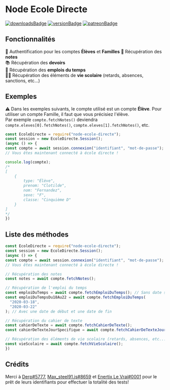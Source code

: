 # Node Ecole Directe

[![downloadsBadge](https://img.shields.io/npm/dt/node-ecole-directe?style=for-the-badge)](https://npmjs.com/node-ecole-directe)
[![versionBadge](https://img.shields.io/npm/v/node-ecole-directe?style=for-the-badge)](https://npmjs.com/node-ecole-directe)
[![patreonBadge](https://img.shields.io/endpoint.svg?url=https%3A%2F%2Fshieldsio-patreon.vercel.app%2Fapi%3Fusername%3DAndroz2091%26type%3Dpledges&style=for-the-badge)](https://patreon.com/Androz2091)

## Fonctionnalités

🔐 Authentification pour les comptes **Élèves** et **Familles** 
📑 Récupération des **notes**  
📚 Récupération des **devoirs**  
📅 Récupération des **emplois du temps**  
🏃🏽 Récupération des éléments de **vie scolaire** (retards, absences, sanctions, etc...)

## Exemples

⚠️ Dans les exemples suivants, le compte utilisé est un compte **Élève**. Pour utiliser un compte Famille, il faut que vous précisiez l'élève.  
Par exemple `compte.fetchNotes()` deviendra `compte.eleves[0].fetchNotes()`, `compte.eleves[1].fetchNotes()`, etc.

```js
const EcoleDirecte = require("node-ecole-directe");
const session = new EcoleDirecte.Session();
(async () => {
const compte = await session.connexion("identifiant", "mot-de-passe");
// Vous êtes maintenant connecté à école directe !

console.log(compte);
/*
[
    {
        type: "Élève",
        prenom: "Clotilde",
        nom: "Fernandez",
        sexe: "F",
        classe: "Cinquième D"
    }
]
*/
})
```

## Liste des méthodes


```js
const EcoleDirecte = require("node-ecole-directe");
const session = new EcoleDirecte.Session();
(async () => {
const compte = await session.connexion("identifiant", "mot-de-passe");
// Vous êtes maintenant connecté à école directe !

// Récupération des notes
const notes = await compte.fetchNotes();

// Récupération de l'emploi du temps
const emploiDuTemps = await compte.fetchEmploiDuTemps(); // Sans date spécifiée
const emploiDuTempsDu18Au22 = await compte.fetchEmploiDuTemps(
  "2020-03-18",
  "2020-03-22"
); // Avec une date de début et une date de fin

// Récupération du cahier de texte
const cahierDeTexte = await compte.fetchCahierDeTexte();
const cahierDeTexteJourSpecifique = await compte.fetchCahierDeTexteJour("2020-11-01");

// Récupération des éléments de vie scolaire (retards, absences, etc...)
const vieScolaire = await compte.fetchVieScolaire();
})
```

## Crédits

Merci à [Derp#5777](https://github.com/Derpinou), [Max_steel91.js#8659](https://github.com/Maxsteel91Dev) et [Enertix Le Vrai#0001](https://github.com/Christian-Martins) pour le prêt de leurs identifiants pour effectuer la totalité des tests!

